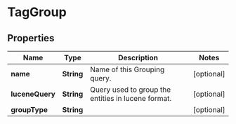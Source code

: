 

# TagGroup


## Properties

| Name | Type | Description | Notes |
|------------ | ------------- | ------------- | -------------|
|**name** | **String** | Name of this Grouping query. |  [optional] |
|**luceneQuery** | **String** | Query used to group the entities in lucene format. |  [optional] |
|**groupType** | **String** |  |  [optional] |



